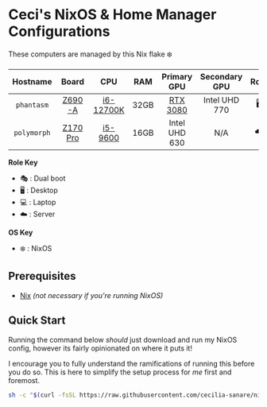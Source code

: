 # Ceci's NixOS & Home Manager Configurations

These computers are managed by this Nix flake ❄️

|  Hostname   |            Board            |            CPU            | RAM  |       Primary GPU        | Secondary GPU | Role | OS  | State |
| :---------: | :-------------------------: | :-----------------------: | :--: | :----------------------: | :-----------: | :--: | :-: | :---: |
| `phantasm`  |  [Z690-A][Phantasm-Board]   | [i6-12700K][Phantasm-CPU] | 32GB | [RTX 3080][Phantasm-GPU] | Intel UHD 770 |  🖥️  | ❄️  |  ✅   |
| `polymorph` | [Z170 Pro][Polymorph-Board] | [i5-9600][Polymorph-CPU]  | 16GB |      Intel UHD 630       |      N/A      |  ☁️  | ❄️  |  ✅   |

**Role Key**

- 🎭️ : Dual boot
- 🖥️ : Desktop
- 💻️ : Laptop
- ☁️ : Server

**OS Key**

- ❄️ : NixOS

## Prerequisites

- [Nix](https://nixos.org/download) _(not necessary if you're running NixOS)_

## Quick Start

Running the command below _should_ just download and run my NixOS config, however its fairly opinionated on where it puts it!

I encourage you to fully understand the ramifications of running this before you do so.
This is here to simplify the setup process for _me_ first and foremost.

```sh
sh -c "$(curl -fsSL https://raw.githubusercontent.com/cecilia-sanare/nix-config/main/setup.sh)" -s <hostname>
```

<!-- Phantasm Links -->

[Phantasm-Board]: https://rog.asus.com/us/motherboards/rog-strix/rog-strix-z690-a-gaming-wifi-d4-model/spec/
[Phantasm-CPU]: https://www.intel.com/content/www/us/en/products/sku/134594/intel-core-i712700k-processor-25m-cache-up-to-5-00-ghz/specifications.html
[Phantasm-GPU]: https://www.gigabyte.com/Graphics-Card/GV-N3080VISION-OC-10GD-rev-20/sp#sp

<!-- Polymorph Links -->

[Polymorph-Board]: https://motherboarddb.com/motherboards/729/Z170-Pro/
[Polymorph-CPU]: https://www.intel.com/content/www/us/en/products/sku/134900/intel-core-i59600-processor-9m-cache-up-to-4-60-ghz/specifications.html
